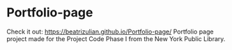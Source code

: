 # Portfolio-page
Check it out: https://beatrizulian.github.io/Portfolio-page/
Portfolio page project made for the Project Code Phase I from the New York Public Library.
